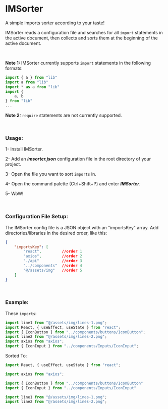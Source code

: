 
# IMSorter
A simple imports sorter according to your taste!

IMSorter reads a configuration file and searches for all ```import``` statements in the active document, then collects and sorts them at the beginning of the active document.

<br/>

**Note 1:** IMSorter currently supports ```import``` statements in the following formats:

```javascript
import { a } from "lib"
import a from "lib"
import * as a from "lib"
import {
    a, b
} from "lib"
...
```

**Note 2:** ```require``` statements are not currently supported.

<br/>

### **Usage**: 

1- Install IMSorter.

2- Add an ***imsorter.json*** configuration file in the root directory of your project.

3- Open the file you want to sort ```imports``` in.

4- Open the command palette (Ctrl+Shift+P) and enter ***IMSorter***.

5- WoW!

<br/>

### **Configuration File Setup:**

The IMSorter config file is a JSON object with an "importsKey" array. Add directories/libraries in the desired order, like this:

```json
{
    "importsKey": [
        "react",         //order 1
        "axios",         //order 2
        "./api"          //order 3
        "../components"  //order 4
        "@/assets/img"   //order 5
    ]
}
```
<br/>

### **Example:**

These ```imports```:
```js
import line1 from "@/assets/img/lines-1.png";
import React, { useEffect, useState } from "react";
import { IconButton } from "../components/buttons/IconButton";
import line2 from "@/assets/img/lines-2.png";
import axios from "axios";
import { IconInput } from "../components/Inputs/IconInput";
```

Sorted To:
```js
import React, { useEffect, useState } from "react";

import axios from "axios";

import { IconButton } from "../components/buttons/IconButton"
import { IconInput } from "../components/Inputs/IconInput"

import line1 from "@/assets/img/lines-1.png";
import line2 from "@/assets/img/lines-2.png";
```
